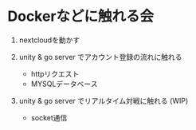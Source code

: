 # Dockerなどに触れる会

1. nextcloudを動かす

2. unity & go server でアカウント登録の流れに触れる 
   - httpリクエスト 
   - MYSQLデータベース 
  
3. unity & go server でリアルタイム対戦に触れる  (WIP)
   - socket通信

